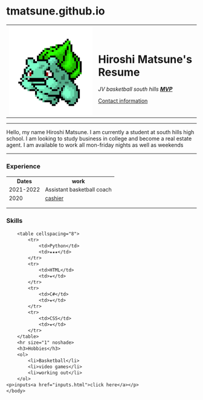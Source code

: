 # tmatsune.github.io

<!DOCTYPE html>
<html lang="en">
    <head>
        <meta charset="UTF-8">
        <meta name="descrption" content="Hiro's resume💪">
        <title>🔥Hiroshi's Profile Page</title>
    </head>
    <body>
        <table>
            <tr>
                <td><img src="bab.png" alt="image profice picture"></td>
                <td><h1>Hiroshi Matsune's Resume</h1>
                <p><em>JV basketball south hills <strong><a href="https://www.urbandictionary.com/define.php?term=Certified%20G">MVP</a></strong></em></p>
                <a href="contacts.html">Contact information</a> </td>
            </tr>
        </table>
        <hr size="1" noshade>
        <p>Hello, my name Hiroshi Matsune. I am currently a student at south hills high school. I am looking to study business
        in college and become a real estate agent. I am available to work all mon-friday nights as well as weekends</p>
        <hr size="1" noshade>
        <h3> Experience</h3>
        <table>
            <thead>
                <tr>
                  <th>Dates</th>
                  <th>work</th>
                </tr>
            <tr>
                <td>2021-2022</td>
                <td>Assistant basketball coach</td>
            </tr>
            <tr>
                <td>2020</td>
                <td><a href="https://www.completecontroller.com/ten-most-common-mistakes-made-by-cashiers/">cashier</a></td>
            </tr>
        </table>
        <hr size="1" noshade>
        <h3>Skills</h3>

        <table cellspacing="8">
            <tr>
                <td>Python</td>
                <td>★★★</td>
            </tr>
            <tr>
                <td>HTML</td>
                <td>★</td>
            </tr>
            <tr>
                <td>C#</td>
                <td>★</td>
            </tr>
            <tr>
                <td>CSS</td>
                <td>★</td>
            </tr>
        </table>
        <hr size="1" noshade>
        <h3>Hobbies</h3>
        <ol>
            <li>Basketball</li>
            <li>video games</li>
            <li>working out</li>
        </ol>
    <p>inputs<a href="inputs.html">click here</a></p>
    </body>
</html>
